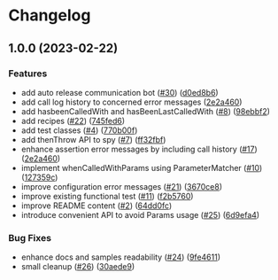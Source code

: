 # Changelog

## 1.0.0 (2023-02-22)


### Features

* add auto release communication bot ([#30](https://github.com/salesforce/apex-mockery/issues/30)) ([d0ed8b6](https://github.com/salesforce/apex-mockery/commit/d0ed8b6d3c3ce3897130b75a9cf6594e8e731b5c))
* add call log history to concerned error messages ([2e2a460](https://github.com/salesforce/apex-mockery/commit/2e2a4602ff232c6f8ef8adaac03f23cdc6d8747a))
* add hasbeenCalledWith and hasBeenLastCalledWith ([#8](https://github.com/salesforce/apex-mockery/issues/8)) ([98ebbf2](https://github.com/salesforce/apex-mockery/commit/98ebbf26dd701ca168e19c50ef3560ca8033b51b))
* add recipes ([#22](https://github.com/salesforce/apex-mockery/issues/22)) ([745fed6](https://github.com/salesforce/apex-mockery/commit/745fed6566c82e5d9536298178bc17f1366ff460))
* add test classes ([#4](https://github.com/salesforce/apex-mockery/issues/4)) ([770b00f](https://github.com/salesforce/apex-mockery/commit/770b00f2adabcbf270f2004ebe621e19417e9672))
* add thenThrow API to spy ([#7](https://github.com/salesforce/apex-mockery/issues/7)) ([ff32fbf](https://github.com/salesforce/apex-mockery/commit/ff32fbffe21110f1fbc791f9abdfaa201ace3fdb))
* enhance assertion error messages by including call history ([#17](https://github.com/salesforce/apex-mockery/issues/17)) ([2e2a460](https://github.com/salesforce/apex-mockery/commit/2e2a4602ff232c6f8ef8adaac03f23cdc6d8747a))
* implement whenCalledWithParams using ParameterMatcher ([#10](https://github.com/salesforce/apex-mockery/issues/10)) ([127359c](https://github.com/salesforce/apex-mockery/commit/127359c417a9ac4d164451588f720caa0970bbf9))
* improve configuration error messages ([#21](https://github.com/salesforce/apex-mockery/issues/21)) ([3670ce8](https://github.com/salesforce/apex-mockery/commit/3670ce85e8ea602bad9d4d0ec56c0b31b48aebcb))
* improve existing functional test ([#11](https://github.com/salesforce/apex-mockery/issues/11)) ([f2b5760](https://github.com/salesforce/apex-mockery/commit/f2b576072e26278c019344df3fdd16e22ea55874))
* improve README content ([#2](https://github.com/salesforce/apex-mockery/issues/2)) ([64dd0fc](https://github.com/salesforce/apex-mockery/commit/64dd0fc4dbb4c6c90e24a29f195deb0795a8df59))
* introduce convenient API to avoid Params usage ([#25](https://github.com/salesforce/apex-mockery/issues/25)) ([6d9efa4](https://github.com/salesforce/apex-mockery/commit/6d9efa4af9eea1a91fcaf3dc1a1540ec009f0422))


### Bug Fixes

* enhance docs and samples readability ([#24](https://github.com/salesforce/apex-mockery/issues/24)) ([9fe4611](https://github.com/salesforce/apex-mockery/commit/9fe461107587f5144d4f1bc47103119f46676ec7))
* small cleanup ([#26](https://github.com/salesforce/apex-mockery/issues/26)) ([30aede9](https://github.com/salesforce/apex-mockery/commit/30aede9aa7aaa0e7c779d1cea505dfa07c62de63))
